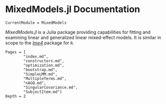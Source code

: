 # MixedModels.jl Documentation

```@meta
CurrentModule = MixedModels
```

*MixedModels.jl* is a Julia package providing capabilities for fitting and examining linear and generalized linear mixed-effect models.
It is similar in scope to the [*lme4*](https://github.com/lme4/lme4) package for `R`.

```@contents
Pages = [
        "index.md",
        "constructors.md",
        "optimization.md",
        "bootstrap.md",
        "SimpleLMM.md",
        "MultipleTerms.md",
        "nAGQ.md",
        "SingularCovariance.md",
        "SubjectItem.md"]
Depth = 2
```
